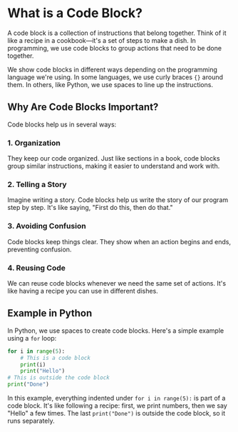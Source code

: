 # What is a Code Block?

A code block is a collection of instructions that belong together. Think of it like a recipe in a cookbook—it's a set of steps to make a dish. In programming, we use code blocks to group actions that need to be done together.

We show code blocks in different ways depending on the programming language we're using. In some languages, we use curly braces `{}` around them. In others, like Python, we use spaces to line up the instructions.

## Why Are Code Blocks Important?

Code blocks help us in several ways:

### 1. Organization

They keep our code organized. Just like sections in a book, code blocks group similar instructions, making it easier to understand and work with.

### 2. Telling a Story

Imagine writing a story. Code blocks help us write the story of our program step by step. It's like saying, "First do this, then do that."

### 3. Avoiding Confusion

Code blocks keep things clear. They show when an action begins and ends, preventing confusion.

### 4. Reusing Code

We can reuse code blocks whenever we need the same set of actions. It's like having a recipe you can use in different dishes.

## Example in Python

In Python, we use spaces to create code blocks. Here's a simple example using a `for` loop:

```python
for i in range(5):
    # This is a code block
    print(i)
    print("Hello")
# This is outside the code block
print("Done")
```

In this example, everything indented under `for i in range(5):` is part of a code block. It's like following a recipe: first, we print numbers, then we say "Hello" a few times. The last `print("Done")` is outside the code block, so it runs separately.
